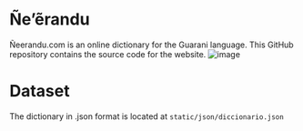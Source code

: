 <h1>
 Ñe’ẽrandu
</h1>

Ñeerandu.com is an online dictionary for the Guarani language. This GitHub repository contains the source code for the website.
![image](https://github.com/user-attachments/assets/23d7c4d6-b47d-4698-a68f-3b09ebd86c48)

# Dataset
The dictionary in .json format is located at `static/json/diccionario.json`
